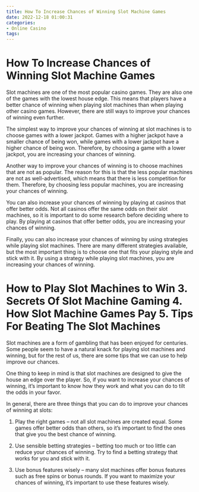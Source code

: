 ```yaml
---
title: How To Increase Chances of Winning Slot Machine Games 
date: 2022-12-18 01:00:31
categories:
- Online Casino
tags:
---
```



#  How To Increase Chances of Winning Slot Machine Games 

Slot machines are one of the most popular casino games. They are also one of the games with the lowest house edge. This means that players have a better chance of winning when playing slot machines than when playing other casino games. However, there are still ways to improve your chances of winning even further.

The simplest way to improve your chances of winning at slot machines is to choose games with a lower jackpot. Games with a higher jackpot have a smaller chance of being won, while games with a lower jackpot have a higher chance of being won. Therefore, by choosing a game with a lower jackpot, you are increasing your chances of winning.

Another way to improve your chances of winning is to choose machines that are not as popular. The reason for this is that the less popular machines are not as well-advertised, which means that there is less competition for them. Therefore, by choosing less popular machines, you are increasing your chances of winning.

You can also increase your chances of winning by playing at casinos that offer better odds. Not all casinos offer the same odds on their slot machines, so it is important to do some research before deciding where to play. By playing at casinos that offer better odds, you are increasing your chances of winning.

Finally, you can also increase your chances of winning by using strategies while playing slot machines. There are many different strategies available, but the most important thing is to choose one that fits your playing style and stick with it. By using a strategy while playing slot machines, you are increasing your chances of winning.

#  How to Play Slot Machines to Win 3. Secrets Of Slot Machine Gaming 4. How Slot Machine Games Pay 5. Tips For Beating The Slot Machines

Slot machines are a form of gambling that has been enjoyed for centuries. Some people seem to have a natural knack for playing slot machines and winning, but for the rest of us, there are some tips that we can use to help improve our chances.

One thing to keep in mind is that slot machines are designed to give the house an edge over the player. So, if you want to increase your chances of winning, it’s important to know how they work and what you can do to tilt the odds in your favor.

In general, there are three things that you can do to improve your chances of winning at slots:

1. Play the right games – not all slot machines are created equal. Some games offer better odds than others, so it’s important to find the ones that give you the best chance of winning.

2. Use sensible betting strategies – betting too much or too little can reduce your chances of winning. Try to find a betting strategy that works for you and stick with it.

3. Use bonus features wisely – many slot machines offer bonus features such as free spins or bonus rounds. If you want to maximize your chances of winning, it’s important to use these features wisely.